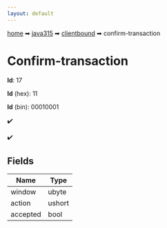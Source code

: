 ```yaml
---
layout: default
---
```


[home](/) ➡ [java315](/protocol/java315) ➡ [clientbound](/protocol/java315/clientbound) ➡ confirm-transaction

# Confirm-transaction

**Id**: 17

**Id** (hex): 11

**Id** (bin): 00010001

✔️

✔️

## Fields

Name | Type
---|---
window | ubyte
action | ushort
accepted | bool

